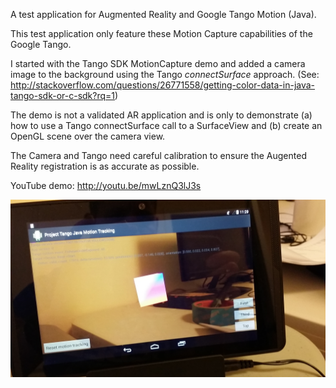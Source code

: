 A test application for Augmented Reality and Google Tango Motion (Java).

This test application only feature these Motion Capture capabilities of the Google Tango.

I started with the Tango SDK MotionCapture demo and added a camera image to the background using the Tango *connectSurface* approach.  (See: http://stackoverflow.com/questions/26771558/getting-color-data-in-java-tango-sdk-or-c-sdk?rq=1)

The demo is not a validated AR application and is only to demonstrate (a) how to use a Tango connectSurface call to a SurfaceView  and (b) create an OpenGL scene over the camera view.  

The Camera and Tango need careful calibration to ensure the Augented Reality registration is as accurate as possible.

YouTube demo:  http://youtu.be/mwLznQ3lJ3s

![ScreenShot](screenshot.jpg)
